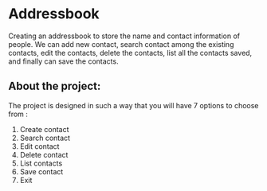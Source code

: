 # Addressbook
Creating an addressbook to store the name and contact information of people.
We can add new contact, search contact among the existing contacts, edit the contacts, delete the contacts, list all the contacts saved, and finally can save the contacts.
## About the project:
The project is designed in such a way that you will have 7 options to choose from :
1. Create contact
2. Search contact
3. Edit contact
4. Delete contact
5. List contacts
6. Save contact
7. Exit